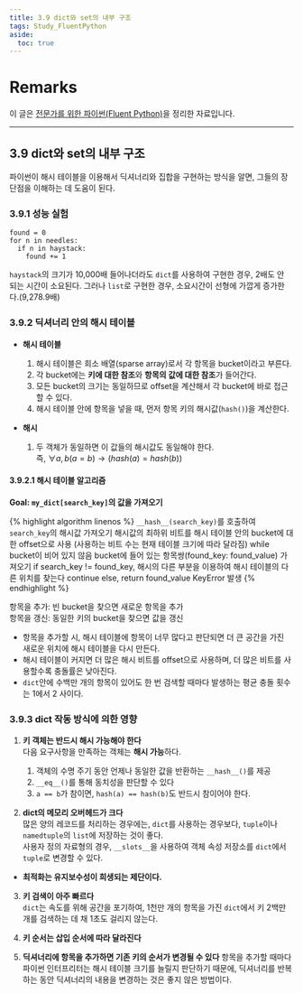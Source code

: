 ```yaml
---
title: 3.9 dict와 set의 내부 구조
tags: Study_FluentPython
aside:
  toc: true
---
```


# Remarks
이 글은 [전문가를 위한 파이썬(Fluent Python)](https://books.google.co.kr/books/about/%EC%A0%84%EB%AC%B8%EA%B0%80%EB%A5%BC_%EC%9C%84%ED%95%9C_%ED%8C%8C%EC%9D%B4%EC%8D%AC.html?id=NJpIDwAAQBAJ&printsec=frontcover&source=kp_read_button&redir_esc=y#v=onepage&q&f=false)을 정리한 자료입니다.

<!--more-->

---

## 3.9 dict와 set의 내부 구조
파이썬이 해시 테이블을 이용해서 딕셔너리와 집합을 구현하는 방식을 알면, 그들의 장단점을 이해하는 데 도움이 된다.


### 3.9.1 성능 실험
```
found = 0
for n in needles:
  if n in haystack:
    found += 1
```

`haystack`의 크기가 10,000배 들어나더라도 `dict`를 사용하여 구현한 경우, 2배도 안 되는 시간이 소요된다. 그러나 `list`로 구현한 경우, 소요시간이 선형에 가깝게 증가한다.(9,278.9배)


### 3.9.2 딕셔너리 안의 해시 테이블
- **해시 테이블**
  1. 해시 테이블은 희소 배열(sparse array)로서 각 항목을 bucket이라고 부른다.
  2. 각 bucket에는 **키에 대한 참조**와 **항목의 값에 대한 참조**가 들어간다.
  3. 모든 bucket의 크기는 동일하므로 offset을 계산해서 각 bucket에 바로 접근할 수 있다.
  4. 해시 테이블 안에 항목을 넣을 때, 먼저 항목 키의 해시값(`hash()`)을 계산한다.
  
- **해시**
  1. 두 객체가 동일하면 이 값들의 해시값도 동일해야 한다.  
  즉, $\forall a,b (a = b) → (hash(a) = hash(b))$

#### 3.9.2.1 해시 테이블 알고리즘
**Goal: `my_dict[search_key]`의 값을 가져오기**

{% highlight algorithm linenos %}
`__hash__(search_key)`를 호출하여 `search_key`의 해시값 가져오기
해시값의 최하위 비트를 해시 테이블 안의 bucket에 대한 offset으로 사용 (사용하는 비트 수는 현재 테이블 크기에 따라 달라짐)
while bucket이 비어 있지 않음
  bucket에 들어 있는 항목쌍(found_key: found_value) 가져오기
  if search_key != found_key,
    해시의 다른 부분을 이용하여 해시 테이블의 다른 위치를 찾는다
    continue
  else,
    return found_value
KeyError 발생
{% endhighlight %}

항목을 추가: 빈 bucket을 찾으면 새로운 항목을 추가  
항목을 갱신: 동일한 키의 bucket을 찾으면 값을 갱신

- 항목을 추가할 시, 해시 테이블에 항목이 너무 많다고 판단되면 더 큰 공간을 가진 새로운 위치에 해시 테이블을 다시 만든다.
- 해시 테이블이 커지면 더 많은 해시 비트를 offset으로 사용하며, 더 많은 비트를 사용할수록 충돌률은 낮아진다.
- `dict`안에 수백만 개의 항목이 있어도 한 번 검색할 때마다 발생하는 평균 충돌 횟수는 1에서 2 사이다.

### 3.9.3 dict 작동 방식에 의한 영향
1. **키 객체는 반드시 해시 가능해야 한다**  
다음 요구사항을 만족하는 객체는 **해시 가능**하다.
    1) 객체의 수명 주기 동안 언제나 동일한 값을 반환하는 `__hash__()`를 제공
    2) `__eq__()`를 통해 동치성을 판단할 수 있다
    3) `a == b`가 참이면, `hash(a) == hash(b)`도 반드시 참이어야 한다.

2. **dict의 메모리 오버헤드가 크다**  
많은 양의 레코드를 처리하는 경우에는, `dict`를 사용하는 경우보다, `tuple`이나 `namedtuple`의 `list`에 저장하는 것이 좋다.  
사용자 정의 자료형의 경우, `__slots__`을 사용하여 객체 속성 저장소를 `dict`에서 `tuple`로 변경할 수 있다.
- **최적화는 유지보수성이 희생되는 제단이다.**

3. **키 검색이 아주 빠르다**  
`dict`는 속도를 위해 공간을 포기하여, 1천만 개의 항목을 가진 `dict`에서 키 2백만 개를 검색하는 데 채 1초도 걸리지 않는다.

4. **키 순서는 삽입 순서에 따라 달라진다**  
5. **딕셔너리에 항목을 추가하면 기존 키의 순서가 변경될 수 있다**
항목을 추가할 때마다 파이썬 인터프리터는 해시 테이블 크기를 늘릴지 판단하기 때문에, 딕셔너리를 반복하는 동안 딕셔너리의 내용을 변경하는 것은 좋지 않은 방법이다.
